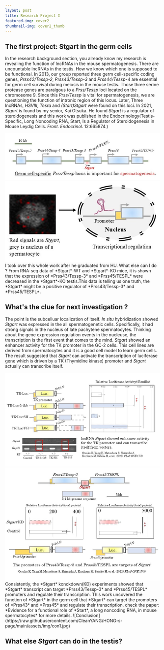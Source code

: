 ```yaml
---
layout: post
title: Research Project I
featured-img: cover2
thumbnail-img: cover2_thumb
---
```

## The first project: Stgart in the germ cells
In the research background section, you already know my research is revealing the function of lncRNAs in the mouse spermatogenesis. 
There are uncountable lncRNAs in the testis. How we know which one is supposed to be functional. In 2013, our group reported three germ cell-specific coding genes, *Prss42/Tessp-2*, *Prss43/Tessp-3* and *Prss44/Tessp-4* are essential for germ cell survival during meiosis in the mouse testis. Those three serine protease genes are paralgous to a *Prss/Tessp* loci located on the chromosome 9. Since this *Prss/Tessp* is vital for spermatogenesis, we are questioning the function of intronic region of this locus. Later, Three lncRNAs, *HSVIII*, *Tesra* and *(Start)Stgart* were found on this loci. In 2021, *Stgart* is found by my senior, Kai Otsuka. He found *Stgart* is a regulator of steroidogenesis and this work was published in the Endocrinology(Testis-Specific, Long Noncoding RNA, Start, Is a Regulator of Steroidogenesis in Mouse Leydig Cells. *Front. Endocrinol*. 12:665874.)
<!-- Only include these images for this blog -->
<div class="side-by-side-images">
  <img src="https://raw.githubusercontent.com/CleanYANG/HONG-s-page/main/assets/img/locus.jpg" alt="Picture 1">
  <img src="https://raw.githubusercontent.com/CleanYANG/HONG-s-page/main/assets/img/H1.jpg" alt="Picture 2">
</div>
I took over this whole work after he graduated from HU. What else can I do ? 
From RNA-seq data of *Stgart*-WT and *Stgart*-KO mice, it is shown that the expression of *Prss43/Tessp-3* and *Prss45/TESPL* were decreased in the *Stgart*-KO testis.This data is telling us one truth, the *Stgart* might be a positive regulator of *Prss43/Tessp-3* and *Prss45/TESPL*.

## What's the clue for next investigation ?
The point is the subcelluar localization of itself. *In situ* hybridization showed *Stgart* was expressed in the all spermatogenetic cells. Specifically, it had strong signals in the nucleus of late pachytene spermatocytes. Thinking about the gene expression regulation events in the nucleuse, the transcription is the first event that comes to the mind. *Stgart* showed an enhancer activity for the TK promoter in the GC-2 cells. This cell lines are derived from spermatocytes and it is a good cell model to learn germ cells. The result suggested that *Stgart* can activate the transcription of luciferase gene which is driven by a TK (Thymidine kinase) promoter and *Stgart* actually can transcribe itself. 
<!-- Only include these images for this blog -->
<div class="side-by-side-images">
  <img src="https://raw.githubusercontent.com/CleanYANG/HONG-s-page/main/assets/img/TK.jpg" alt="Picture 1">
  <img src="https://raw.githubusercontent.com/CleanYANG/HONG-s-page/main/assets/img/prss.jpg" alt="Picture 2">
</div>
Consistently, the *Stgart* konckdown(KD) experiments showed that *Stgart* transcript can target *Prss43/Tessp-3* and *Prss45/TESPL* promoters and regulate their transcription. This work uncovered the function of *Stgart* in the germ cell that *Stgart* can target the promoters of *Prss43* and *Prss45*  and regulate their transcription. check the paper: *Evidence for a functional role of *Start*, a long noncoding RNA, in mouse spermatocytes* for more details.
![Conclusion](https://raw.githubusercontent.com/CleanYANG/HONG-s-page/main/assets/img/con1.jpg)

## What else *Stgart* can do in the testis? 
